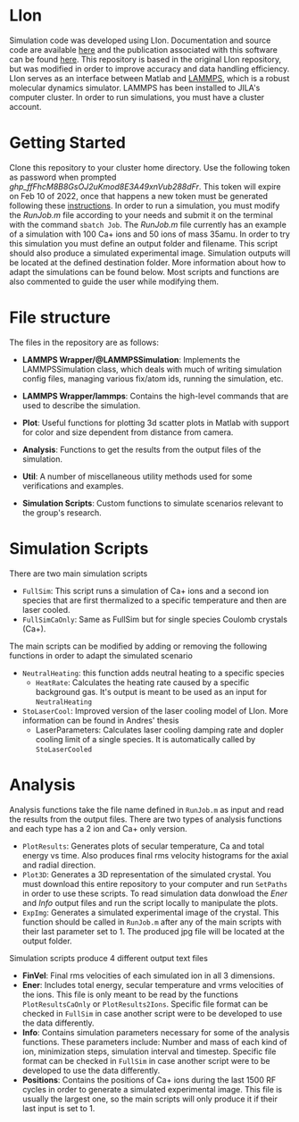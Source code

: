 # LIon
Simulation code was developed using LIon. Documentation and source code are available [here](bitbucket.org/footgroup/lion.git) and the publication associated with this software can be found [here](https://arxiv.org/abs/1907.10514). This repository is based in the original LIon repository, but was modified in order to improve accuracy and data handling efficiency. LIon serves as an interface between Matlab and [LAMMPS](https://www.lammps.org/), which is a robust molecular dynamics simulator. LAMMPS has been installed to JILA's computer cluster. In order to run simulations, you must have a cluster account.

# Getting Started
Clone this repository to your cluster home directory. Use the following token as password when prompted *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*. This token will expire on Feb 10 of 2022, once that happens a new token must be generated following these [instructions](https://docs.github.com/en/authentication/keeping-your-account-and-data-secure/creating-a-personal-access-token). In order to run a simulation, you must modify the *RunJob.m* file according to your needs and submit it on the terminal with the command 
```sbatch Job```.
The *RunJob.m* file currently has an example of a simulation with 100 Ca+ ions and 50 ions of mass 35amu. In order to try this simulation you must define an output folder and filename. This script should also produce a simulated experimental image.
Simulation outputs will be located at the defined destination folder. More information about how to adapt the simulations can be found below. Most scripts and functions are also commented to guide the user while modifying them.


# File structure
The files in the repository are as follows:

* **LAMMPS Wrapper/@LAMMPSSimulation**: Implements the LAMMPSSimulation class, which deals with much of writing simulation config files, managing various fix/atom ids, running the simulation, etc.

* **LAMMPS Wrapper/lammps**: Contains the high-level commands that are used to describe the simulation.

* **Plot**: Useful functions for plotting 3d scatter plots in Matlab with support for color and size dependent from distance from camera.

* **Analysis**: Functions to get the results from the output files of the simulation.

* **Util**: A number of miscellaneous utility methods used for some verifications and examples.

* **Simulation Scripts**: Custom functions to simulate scenarios relevant to the group's research. 

# Simulation Scripts
There are two main simulation scripts 
* `FullSim`: This script runs a simulation of Ca+ ions and a second ion species that are first thermalized to a specific temperature and then are laser cooled. 
* `FullSimCaOnly`: Same as FullSim but for single species Coulomb crystals (Ca+).

The main scripts can be modified by adding or removing the following functions in order to adapt the simulated scenario
* `NeutralHeating`: this function adds neutral heating to a specific species 
  * `HeatRate`: Calculates the heating rate caused by a specific background gas. It's output is meant to be used as an input for `NeutralHeating`
* `StoLaserCool`: Improved version of the laser cooling model of LIon. More information can be found in Andres' thesis
  * LaserParameters: Calculates laser cooling damping rate and dopler cooling limit of a single species. It is automatically called by `StoLaserCooled`

# Analysis
Analysis functions take the file name defined in `RunJob.m` as input and read the results from the output files. There are two types of analysis functions and each type has a 2 ion and Ca+ only version. 
* `PlotResults`: Generates plots of secular temperature, Ca and total energy vs time. Also produces final rms velocity histograms for the axial and radial direction.
* `Plot3D`: Generates a 3D representation of the simulated crystal.
You must download this entire repository to your computer and run `SetPaths` in order to use these scripts. To read simulation data donwload the *Ener* and *Info* output files and run the script locally to manipulate the plots. 
* `ExpImg`: Generates a simulated experimental image of the crystal. This function should be called in `RunJob.m` after any of the main scripts with their last parameter set to 1. The produced jpg file will be located at the output folder. 

Simulation scripts produce 4 different output text files
* **FinVel**: Final rms velocities of each simulated ion in all 3 dimensions.
* **Ener**: Includes total energy, secular temperature and vrms velocities of the ions. This file is only meant to be read by the functions `PlotResultsCaOnly` or `PlotResults2Ions`. Specific file format can be checked in `FullSim` in case another script were to be developed to use the data differently. 
* **Info**: Contains simulation parameters necessary for some of the analysis functions. These parameters include: Number and mass of each kind of ion, minimization steps, simulation interval and timestep. Specific file format can be checked in `FullSim` in case another script were to be developed to use the data differently. 
* **Positions**: Contains the positions of Ca+ ions during the last 1500 RF cycles in order to generate a simulated experimental image. This file is usually the largest one, so the main scripts will only produce it if their last input is set to 1. 
